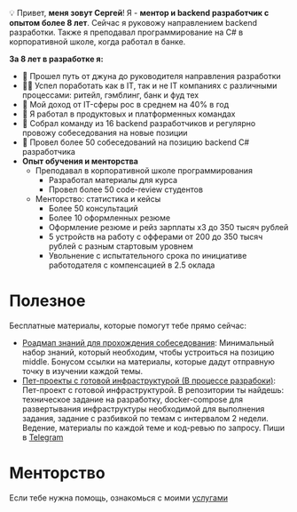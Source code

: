 💡 Привет, **меня зовут Сергей**!
Я -  **ментор и backend разработчик с опытом более 8 лет**. Сейчас я руковожу направлением backend разработки.
Также я преподавал программирование на C# в корпоративной школе, когда работал в банке.

**За 8 лет в разработке я:**
- 🚀 Прошел путь от джуна до руководителя направления разработки
- 👨‍💻 Успел поработать как в IT, так и не IT компаниях с различными процессами: ритейл, гэмблинг, банк и фуд тех
- 💸 Мой доход от IT-сферы рос в среднем на 40% в год
- 👏 Я работал в продуктовых и платформенных командах
- 👫 Собрал команду из 16 backend разработчиков и регулярно провожу собеседования на новые позиции
- 👥 Провел более 50 собеседований на позицию backend C# разработчика
- **Опыт обучения и менторства**
	- Преподавал в корпоративной школе программирования
	    - Разработал материалы для курса
	    - Провел более 50 code-review студентов
	- Менторство: статистика и кейсы
		- Более 50 консультаций
		- Более 10 оформленных резюме
		- Оформление резюме и рейз зарплаты x3 до 350 тысяч рублей
		- 5 устройств на работу с офферами от 200 до 350 тысяч рублей с разным стартовым уровнем 
		- Увольнение с испытательного срока по инициативе работодателя с компенсацией в 2.5 оклада



# Полезное

Бесплатные материалы, которые помогут тебе прямо сейчас:
-  [Роадмап знаний для прохождения собеседования](https://github.com/nazarovsa-mentorship/aspnet-developer-interview-roadmap): Минимальный набор знаний, который необходим, чтобы устроиться на позицию middle. Бонусом ссылки на материалы, которые дадут отправную точку в изучении каждой темы.
-  [Пет-проекты с готовой инфраструктурой (В процессе разрабоки)](https://github.com/nazarovsa-mentorship/pet-projects): Пет-проект с готовой инфраструктурой. В репозитории ты найдешь: техническое задание на разработку, docker-compose для развертывания инфраструктуры необходимой для выполнения задания, задание с разбивкой по темам с интервалом 2 недели. Ведение, материалы по каждой теме и код-ревью по запросу. Пиши в [Telegram](https://t.me/sanazarov) 

# Менторство

Если тебе нужна помощь, ознакомься с моими [услугами](https://publish.obsidian.md/nazarovsa/public/Менторство/Лендинг/Менторство+Backend+.NET)
